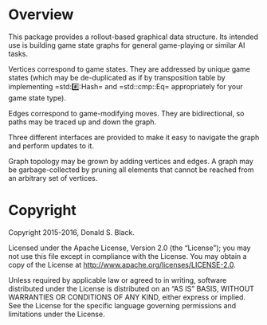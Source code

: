 # Overview

This package provides a rollout-based graphical data structure. Its intended use
is building game state graphs for general game-playing or similar AI tasks.

Vertices correspond to game states. They are addressed by unique game states
(which may be de-duplicated as if by transposition table by implementing
=std::hash::Hash= and =std::cmp::Eq= appropriately for your game state type).

Edges correspond to game-modifying moves. They are bidirectional, so paths may
be traced up and down the graph.

Three different interfaces are provided to make it easy to navigate the graph
and perform updates to it.

Graph topology may be grown by adding vertices and edges. A graph may be
garbage-collected by pruning all elements that cannot be reached from an
arbitrary set of vertices.

# Copyright

Copyright 2015-2016, Donald S. Black.

Licensed under the Apache License, Version 2.0 (the “License”); you may not use
this file except in compliance with the License. You may obtain a copy of the
License at http://www.apache.org/licenses/LICENSE-2.0.

Unless required by applicable law or agreed to in writing, software distributed
under the License is distributed on an “AS IS” BASIS, WITHOUT WARRANTIES OR
CONDITIONS OF ANY KIND, either express or implied. See the License for the
specific language governing permissions and limitations under the License.
